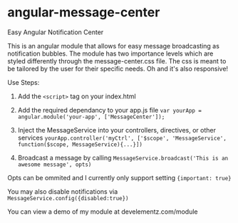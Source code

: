 angular-message-center
======================

Easy Angular Notification Center

This is an angular module that allows for easy message broadcasting as notification bubbles. The module has two importance levels which are styled differently through the message-center.css file. The css is meant to be tailored by the user for their specific needs. Oh and it's also responsive!

Use Steps:

1. Add the `<script>` tag on your index.html

2. Add the required dependancy to your app.js file `var yourApp = angular.module('your-app', ['MessageCenter']);`

3. Inject the MessageService into your controllers, directives, or other services `yourApp.controller('myCtrl', ['$scope', 'MessageService', function($scope, MessageService){...}])`

4. Broadcast a message by calling `MessageService.broadcast('This is an awesome message', opts)`

Opts can be ommited and I currently only support setting `{important: true}`

You may also disable notifications via `MessageService.config({disabled:true})`

You can view a demo of my module at develementz.com/module
